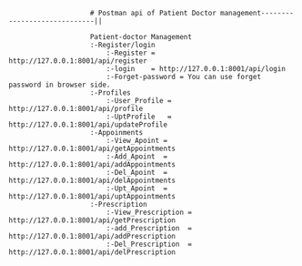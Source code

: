                         # Postman api of Patient Doctor management-----------------------------||
                        
                        Patient-doctor Management
                        :-Register/login
                            :-Register = http://127.0.0.1:8001/api/register
                            :-login    = http://127.0.0.1:8001/api/login
                            :-Forget-password = You can use forget password in browser side. 
                        :-Profiles
                            :-User_Profile = http://127.0.0.1:8001/api/profile
                            :-UptProfile   = http://127.0.0.1:8001/api/updateProfile
                        :-Appoinments
                            :-View_Apoint = http://127.0.0.1:8001/api/getAppointments
                            :-Add_Apoint  = http://127.0.0.1:8001/api/addAppointments
                            :-Del_Apoint  = http://127.0.0.1:8001/api/delAppointments
                            :-Upt_Apoint  = http://127.0.0.1:8001/api/uptAppointments
                        :-Prescription
                            :-View_Prescription = http://127.0.0.1:8001/api/getPrescription
                            :-add_Prescription  = http://127.0.0.1:8001/api/addPrescription
                            :-Del_Prescription  = http://127.0.0.1:8001/api/delPrescription
